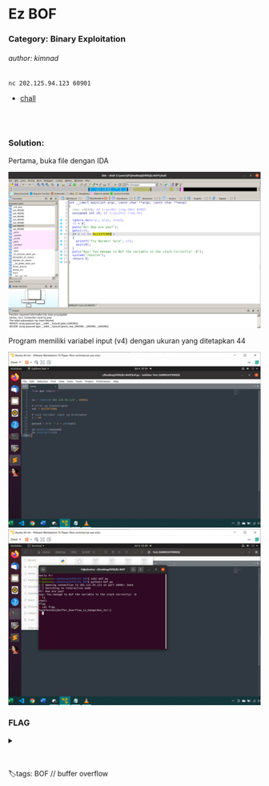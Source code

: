 # Ez BOF

### Category: Binary Exploitation

###### author: kimnad

`nc 202.125.94.123 60901`

- [chall](/Hackfest0x5/Binary/Ez%20BOF/chall)

<br><br>

### Solution:

Pertama, buka file dengan IDA

![](/media/hf05-bof1.png)

Program memiliki variabel input (v4) dengan ukuran yang ditetapkan 44

![](/media/hf05-bof2.png)
![](/media/hf05-bof3.png)

### FLAG

<details>
  <summary></summary>
  
hackfest0x5{Buffer_0verflow_1s_Danger0us_Yo!!}
</details>

<br><br>
🏷️tags: BOF // buffer overflow
